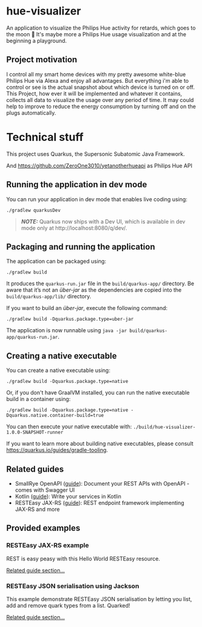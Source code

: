 # hue-visualizer
An application to visualize the Philips Hue activity for retards, which goes to the moon 🚀
It's maybe more a Philips Hue usage visualization and at the beginning a playground.

## Project motivation
I control all my smart home devices with my pretty awesome white-blue Philips Hue via Alexa and enjoy all advantages. But everything i'm able to control or see is the actual snapshot about which device is turned on or off. This Project, how ever it will be implemented and whatever it contains, collects all data to visualize the usage over any period of time. It may could help to improve to reduce the energy consumption by turning off and on the plugs automatically.

# Technical stuff

This project uses Quarkus, the Supersonic Subatomic Java Framework.

And https://github.com/ZeroOne3010/yetanotherhueapi as Philips Hue API

## Running the application in dev mode

You can run your application in dev mode that enables live coding using:
```shell script
./gradlew quarkusDev
```

> **_NOTE:_**  Quarkus now ships with a Dev UI, which is available in dev mode only at http://localhost:8080/q/dev/.

## Packaging and running the application

The application can be packaged using:
```shell script
./gradlew build
```
It produces the `quarkus-run.jar` file in the `build/quarkus-app/` directory.
Be aware that it’s not an _über-jar_ as the dependencies are copied into the `build/quarkus-app/lib/` directory.

If you want to build an _über-jar_, execute the following command:
```shell script
./gradlew build -Dquarkus.package.type=uber-jar
```

The application is now runnable using `java -jar build/quarkus-app/quarkus-run.jar`.

## Creating a native executable

You can create a native executable using:
```shell script
./gradlew build -Dquarkus.package.type=native
```

Or, if you don't have GraalVM installed, you can run the native executable build in a container using:
```shell script
./gradlew build -Dquarkus.package.type=native -Dquarkus.native.container-build=true
```

You can then execute your native executable with: `./build/hue-visualizer-1.0.0-SNAPSHOT-runner`

If you want to learn more about building native executables, please consult https://quarkus.io/guides/gradle-tooling.

## Related guides

- SmallRye OpenAPI ([guide](https://quarkus.io/guides/openapi-swaggerui)): Document your REST APIs with OpenAPI - comes with Swagger UI
- Kotlin ([guide](https://quarkus.io/guides/kotlin)): Write your services in Kotlin
- RESTEasy JAX-RS ([guide](https://quarkus.io/guides/rest-json)): REST endpoint framework implementing JAX-RS and more

## Provided examples

### RESTEasy JAX-RS example

REST is easy peasy with this Hello World RESTEasy resource.

[Related guide section...](https://quarkus.io/guides/getting-started#the-jax-rs-resources)

### RESTEasy JSON serialisation using Jackson

This example demonstrate RESTEasy JSON serialisation by letting you list, add and remove quark types from a list. Quarked!

[Related guide section...](https://quarkus.io/guides/rest-json#creating-your-first-json-rest-service)
